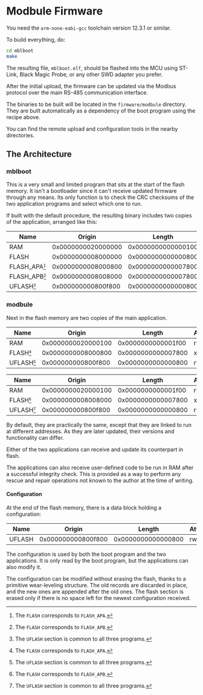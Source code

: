 
# Modbule Firmware

You need the `arm-none-eabi-gcc` toolchain version 12.3.1 or similar.

To build everything, do:

```bash
cd mblboot
make
```

The resulting file, `mblboot.elf`, should be flashed into the MCU using ST-Link, Black Magic Probe, or any other SWD adapter you prefer.

After the initial upload, the firmware can be updated via the Modbus protocol over the main RS-485 communication interface.

The binaries to be built will be located in the `firmware/modbule` directory. They are built automatically as a dependency of the boot program using the recipe above.

You can find the remote upload and configuration tools in the nearby directories.

## The Architecture

### mblboot

This is a very small and limited program that sits at the start of the flash memory. It isn't a bootloader since it can't receive updated firmware through any means. Its only function is to check the CRC checksums of the two application programs and select which one to run.

If built with the default procedure, the resulting binary includes two copies of the application, arranged like this:

| Name       | Origin             | Length            | Attributes |
|------------|--------------------|-------------------|------------|
| RAM        | 0x0000000020000000 | 0x0000000000000100 | xrw        |
| FLASH      | 0x0000000008000000 | 0x0000000000000800 | xr         |
| FLASH_APA<kbd>[^1]</kbd>  | 0x0000000008000800 | 0x0000000000007800 | xr         |
| FLASH_APB<kbd>[^2]</kbd>  | 0x0000000008008000 | 0x0000000000007800 | xr         |
| UFLASH<kbd>[^3]</kbd>     | 0x000000000800f800 | 0x0000000000000800 | rw         |

### modbule

Next in the flash memory are two copies of the main application.



| Name   | Origin             | Length            | Attributes |
|--------|--------------------|-------------------|------------|
| RAM    | 0x0000000020000100 | 0x0000000000001f00 | rw         |
| FLASH<kbd>[^1]</kbd>  | 0x0000000008000800 | 0x0000000000007800 | xr         |
| UFLASH<kbd>[^3]</kbd> | 0x000000000800f800 | 0x0000000000000800 | rw         |


| Name   | Origin             | Length            | Attributes |
|--------|--------------------|-------------------|------------|
| RAM    | 0x0000000020000100 | 0x0000000000001f00 | rw         |
| FLASH<kbd>[^2]</kbd>  | 0x0000000008008000 | 0x0000000000007800 | xr         |
| UFLASH<kbd>[^3]</kbd> | 0x000000000800f800 | 0x0000000000000800 | rw         |

[^1]: The `FLASH` corresponds to `FLASH_APA`.
[^2]: The `FLASH` corresponds to `FLASH_APB`.
[^3]: The `UFLASH` section is common to all three programs.

By default, they are practically the same, except that they are linked to run at different addresses. As they are later updated, their versions and functionality can differ.

Either of the two applications can receive and update its counterpart in flash.

The applications can also receive user-defined code to be run in RAM after a successful integrity check. This is provided as a way to perform any rescue and repair operations not known to the author at the time of writing.

#### Configuration

At the end of the flash memory, there is a data block holding a configuration:

| Name   | Origin             | Length            | Attributes |
|--------|--------------------|-------------------|------------|
| UFLASH | 0x000000000800f800 | 0x0000000000000800 | rw         |

The configuration is used by both the boot program and the two applications. It is only read by the boot program, but the applications can also modify it.

The configuration can be modified without erasing the flash, thanks to a primitive wear-leveling structure. The old records are discarded in place, and the new ones are appended after the old ones. The flash section is erased only if there is no space left for the newest configuration received.
